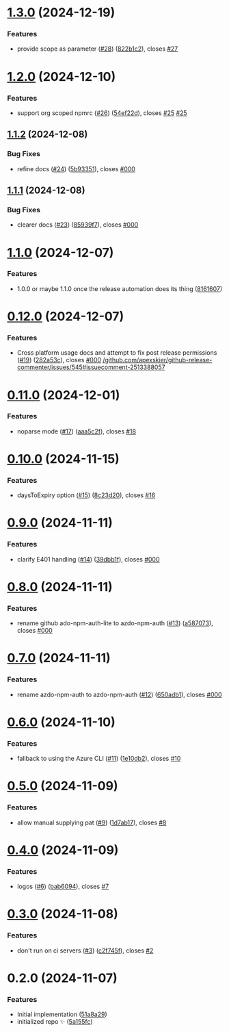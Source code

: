 # [1.3.0](https://github.com/johnnyreilly/azdo-npm-auth/compare/1.2.0...1.3.0) (2024-12-19)

### Features

- provide scope as parameter ([#28](https://github.com/johnnyreilly/azdo-npm-auth/issues/28)) ([822b1c2](https://github.com/johnnyreilly/azdo-npm-auth/commit/822b1c254e120c59fbdfae9f1dba72f816cdd418)), closes [#27](https://github.com/johnnyreilly/azdo-npm-auth/issues/27)

# [1.2.0](https://github.com/johnnyreilly/azdo-npm-auth/compare/1.1.2...1.2.0) (2024-12-10)

### Features

- support org scoped npmrc ([#26](https://github.com/johnnyreilly/azdo-npm-auth/issues/26)) ([54ef22d](https://github.com/johnnyreilly/azdo-npm-auth/commit/54ef22d18dde3af0625179c9f3e4e28dfbd1a940)), closes [#25](https://github.com/johnnyreilly/azdo-npm-auth/issues/25) [#25](https://github.com/johnnyreilly/azdo-npm-auth/issues/25)

## [1.1.2](https://github.com/johnnyreilly/azdo-npm-auth/compare/1.1.1...1.1.2) (2024-12-08)

### Bug Fixes

- refine docs ([#24](https://github.com/johnnyreilly/azdo-npm-auth/issues/24)) ([5b93351](https://github.com/johnnyreilly/azdo-npm-auth/commit/5b9335162fe8c225315c69c37f200e10a1f05ba0)), closes [#000](https://github.com/johnnyreilly/azdo-npm-auth/issues/000)

## [1.1.1](https://github.com/johnnyreilly/azdo-npm-auth/compare/1.1.0...1.1.1) (2024-12-08)

### Bug Fixes

- clearer docs ([#23](https://github.com/johnnyreilly/azdo-npm-auth/issues/23)) ([85939f7](https://github.com/johnnyreilly/azdo-npm-auth/commit/85939f7f5d76b0cd37ab347078489836bf42fc7d)), closes [#000](https://github.com/johnnyreilly/azdo-npm-auth/issues/000)

# [1.1.0](https://github.com/johnnyreilly/azdo-npm-auth/compare/0.12.0...1.1.0) (2024-12-07)

### Features

- 1.0.0 or maybe 1.1.0 once the release automation does its thing ([8161607](https://github.com/johnnyreilly/azdo-npm-auth/commit/8161607481b0f00c712d4270ba69e2316785f461))

# [0.12.0](https://github.com/johnnyreilly/azdo-npm-auth/compare/0.11.0...0.12.0) (2024-12-07)

### Features

- Cross platform usage docs and attempt to fix post release permissions ([#19](https://github.com/johnnyreilly/azdo-npm-auth/issues/19)) ([282a53c](https://github.com/johnnyreilly/azdo-npm-auth/commit/282a53c1c1ea3cac8798c38efdd6bae981a22895)), closes [#000](https://github.com/johnnyreilly/azdo-npm-auth/issues/000) [/github.com/apexskier/github-release-commenter/issues/545#issuecomment-2513388057](https://github.com//github.com/apexskier/github-release-commenter/issues/545/issues/issuecomment-2513388057)

# [0.11.0](https://github.com/johnnyreilly/azdo-npm-auth/compare/0.10.0...0.11.0) (2024-12-01)

### Features

- noparse mode ([#17](https://github.com/johnnyreilly/azdo-npm-auth/issues/17)) ([aaa5c2f](https://github.com/johnnyreilly/azdo-npm-auth/commit/aaa5c2f70bc8869a4a604c314e95f1114d842e3f)), closes [#18](https://github.com/johnnyreilly/azdo-npm-auth/issues/18)

# [0.10.0](https://github.com/johnnyreilly/azdo-npm-auth/compare/0.9.0...0.10.0) (2024-11-15)

### Features

- daysToExpiry option ([#15](https://github.com/johnnyreilly/azdo-npm-auth/issues/15)) ([8c23d20](https://github.com/johnnyreilly/azdo-npm-auth/commit/8c23d2075d8d7dcf81bcf9ad67febc18182153d9)), closes [#16](https://github.com/johnnyreilly/azdo-npm-auth/issues/16)

# [0.9.0](https://github.com/johnnyreilly/azdo-npm-auth/compare/0.8.0...0.9.0) (2024-11-11)

### Features

- clarify E401 handling ([#14](https://github.com/johnnyreilly/azdo-npm-auth/issues/14)) ([39dbb1f](https://github.com/johnnyreilly/azdo-npm-auth/commit/39dbb1f2f86fe78960f11036a0a9fb7b70149a07)), closes [#000](https://github.com/johnnyreilly/azdo-npm-auth/issues/000)

# [0.8.0](https://github.com/johnnyreilly/azdo-npm-auth/compare/0.7.0...0.8.0) (2024-11-11)

### Features

- rename github ado-npm-auth-lite to azdo-npm-auth ([#13](https://github.com/johnnyreilly/azdo-npm-auth/issues/13)) ([a587073](https://github.com/johnnyreilly/azdo-npm-auth/commit/a5870738bf06e49c457ad95f17ae8353cadb8440)), closes [#000](https://github.com/johnnyreilly/azdo-npm-auth/issues/000)

# [0.7.0](https://github.com/johnnyreilly/azdo-npm-auth/compare/0.6.0...0.7.0) (2024-11-11)

### Features

- rename azdo-npm-auth to azdo-npm-auth ([#12](https://github.com/johnnyreilly/azdo-npm-auth/issues/12)) ([650adb1](https://github.com/johnnyreilly/azdo-npm-auth/commit/650adb1a5f86438ebc3a50577c59e5ae80591cdc)), closes [#000](https://github.com/johnnyreilly/azdo-npm-auth/issues/000)

# [0.6.0](https://github.com/johnnyreilly/azdo-npm-auth/compare/0.5.0...0.6.0) (2024-11-10)

### Features

- fallback to using the Azure CLI ([#11](https://github.com/johnnyreilly/azdo-npm-auth/issues/11)) ([1e10db2](https://github.com/johnnyreilly/azdo-npm-auth/commit/1e10db2c99fab6275dc8ab16c233b7b2d59a955a)), closes [#10](https://github.com/johnnyreilly/azdo-npm-auth/issues/10)

# [0.5.0](https://github.com/johnnyreilly/azdo-npm-auth/compare/0.4.0...0.5.0) (2024-11-09)

### Features

- allow manual supplying pat ([#9](https://github.com/johnnyreilly/azdo-npm-auth/issues/9)) ([1d7ab17](https://github.com/johnnyreilly/azdo-npm-auth/commit/1d7ab170ae23f1e3271fa023c5ab16d617a297d3)), closes [#8](https://github.com/johnnyreilly/azdo-npm-auth/issues/8)

# [0.4.0](https://github.com/johnnyreilly/azdo-npm-auth/compare/0.3.0...0.4.0) (2024-11-09)

### Features

- logos ([#6](https://github.com/johnnyreilly/azdo-npm-auth/issues/6)) ([bab6094](https://github.com/johnnyreilly/azdo-npm-auth/commit/bab6094116350ac3d9969572e271b9786a997027)), closes [#7](https://github.com/johnnyreilly/azdo-npm-auth/issues/7)

# [0.3.0](https://github.com/johnnyreilly/azdo-npm-auth/compare/0.2.0...0.3.0) (2024-11-08)

### Features

- don't run on ci servers ([#3](https://github.com/johnnyreilly/azdo-npm-auth/issues/3)) ([c2f745f](https://github.com/johnnyreilly/azdo-npm-auth/commit/c2f745f93d4bb21173669d8a5a76c241aaca1254)), closes [#2](https://github.com/johnnyreilly/azdo-npm-auth/issues/2)

# 0.2.0 (2024-11-07)

### Features

- Initial implementation ([51a8a29](https://github.com/johnnyreilly/azdo-npm-auth/commit/51a8a2958be10a7cbf3d04a325c02ec2bf0a7b3a))
- initialized repo ✨ ([5a155fc](https://github.com/johnnyreilly/azdo-npm-auth/commit/5a155fcc1ef7e4efa712b59fb56cc76ec2d29961))
